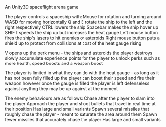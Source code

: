 An Unity3D spaceflight arena game

The player controls a spaceship with:
Mouse for rotation and turning around
WASD for moving horizontally
Q and E rotate the ship to the left and the right respectively
CTRL lowers the ship
Spacebar makes the ship hover up
SHIFT speeds the ship up but increases the heat gauge
Left mouse button fires the ship's lasers to hit enemies or asteroids
Right mouse button puts a shield up to protect from collisions at cost of the heat gauge rising

V opens up the perk menu - the ships and asteroids the player destroys slowly accumulate experience points for the player to unlock perks such 
  as more health, speed boosts and a weapon boost

The player is limited in what they can do with the heat gauge - as long as it has not been fully filled up the player can boost their speed and fire their weapon
  however once the gauge is filled the player is left defenseless against anythng they may be up against at the moment

The enemy behaviours are as follows:
  Chase after the player to slam into the player
  Approach the player and shoot bullets that travel in real time at their position
    Has large and small variants
  Spawn several missiles that roughly chase the player - meant to saturate the area around them
  Spawn fewer missiles that accurately chase the player
    Has large and small variants
